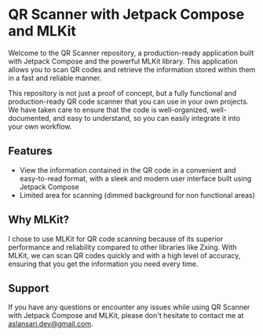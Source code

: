 # QR Scanner with Jetpack Compose and MLKit
Welcome to the QR Scanner repository, a production-ready application built with Jetpack Compose and the powerful MLKit library. This application allows you to scan QR codes and retrieve the information stored within them in a fast and reliable manner.

This repository is not just a proof of concept, but a fully functional and production-ready QR code scanner that you can use in your own projects. We have taken care to ensure that the code is well-organized, well-documented, and easy to understand, so you can easily integrate it into your own workflow.


## Features
- View the information contained in the QR code in a convenient and easy-to-read format, with a sleek and modern user interface built using Jetpack Compose
- Limited area for scanning (dimmed background for non functional areas)


## Why MLKit?
I chose to use MLKit for QR code scanning because of its superior performance and reliability compared to other libraries like Zxing. With MLKit, we can scan QR codes quickly and with a high level of accuracy, ensuring that you get the information you need every time.


## Support
If you have any questions or encounter any issues while using QR Scanner with Jetpack Compose and MLKit, please don't hesitate to contact me at aslansari.dev@gmail.com.
